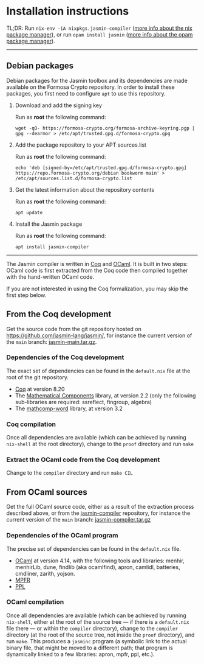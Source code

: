 # Installation instructions

TL;DR: Run `nix-env -iA nixpkgs.jasmin-compiler` ([more info about the nix package manager](https://nixos.org/)), or run `opam install jasmin` ([more info about the opam package manager](https://opam.ocaml.org/)).

***

## Debian packages

Debian packages for the Jasmin toolbox and its dependencies are made available on the Formosa Crypto repository. In order to install these packages, you first need to configure `apt` to use this repository.

 1. Download and add the signing key

    Run as **root** the following command:

        wget -qO- https://formosa-crypto.org/formosa-archive-keyring.pgp | gpg --dearmor > /etc/apt/trusted.gpg.d/formosa-crypto.gpg

 2. Add the package repository to your APT sources.list

    Run as **root** the following command:

        echo 'deb [signed-by=/etc/apt/trusted.gpg.d/formosa-crypto.gpg] https://repo.formosa-crypto.org/debian bookworm main' > /etc/apt/sources.list.d/formosa-crypto.list

 3. Get the latest information about the repository contents

    Run as **root** the following command:

        apt update

 4. Install the Jasmin package

    Run as **root** the following command:

        apt install jasmin-compiler

***

The Jasmin compiler is written in [Coq](https://coq.inria.fr) and [OCaml](https://ocaml.org/).
It is built in two steps: OCaml code is first extracted from the Coq code
then compiled together with the hand-written OCaml code.

If you are not interested in using the Coq formalization, you may skip the first step below.

## From the Coq development

Get the source code from the git repository hosted on <https://github.com/jasmin-lang/jasmin/>,
for instance the current version of the `main` branch:
[jasmin-main.tar.gz](https://github.com/jasmin-lang/jasmin/archive/main.tar.gz).

### Dependencies of the Coq development

The exact set of dependencies can be found in the `default.nix` file at the root of the git repository.

  - [Coq](https://coq.inria.fr/) at version 8.20
  - The [Mathematical Components](https://math-comp.github.io/) library, at version 2.2 (only the following sub-libraries are required: ssreflect, fingroup, algebra)
  - The [mathcomp-word](https://github.com/jasmin-lang/coqword) library, at version 3.2

### Coq compilation

Once all dependencies are available (which can be achieved by running `nix-shell` at the root directory),
change to the `proof` directory and run `make`

### Extract the OCaml code from the Coq development

Change to the `compiler` directory and run `make CIL`

## From OCaml sources

Get the full OCaml source code, either as a result of the extraction process described above, or from the [jasmin-compiler](https://gitlab.com/jasmin-lang/jasmin-compiler/) repository,
for instance the current version of the `main` branch:
[jasmin-compiler.tar.gz](https://gitlab.com/jasmin-lang/jasmin-compiler/-/archive/main/jasmin-compiler-main.tar.gz)

### Dependencies of the OCaml program

The precise set of dependencies can be found in the `default.nix` file.

 - [OCaml](https://ocaml.org) at version 4.14, with the following tools and libraries: menhir, menhirLib, dune, findlib (aka ocamlfind), apron, camlidl, batteries, cmdliner, zarith, yojson.
 - [MPFR](https://www.mpfr.org/)
 - [PPL](https://www.bugseng.com/ppl)

### OCaml compilation

Once all dependencies are available (which can be achieved by running `nix-shell`, either at the root of the source tree — if there is a `default.nix` file there — or within the `compiler` directory),
change to the `compiler` directory (at the root of the source tree, not inside the `proof` directory), and run `make`.
This produces a `jasminc` program (a symbolic link to the actual binary file, that might be moved to a different path; that program is dynamically linked to a few libraries: apron, mpfr, ppl, etc.).
